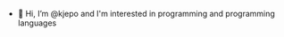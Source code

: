 - 👋 Hi, I’m @kjepo and I'm interested in programming and programming languages


<!---
kjepo/kjepo is a ✨ special ✨ repository because its `README.md` (this file) appears on your GitHub profile.
You can click the Preview link to take a look at your changes.
--->
